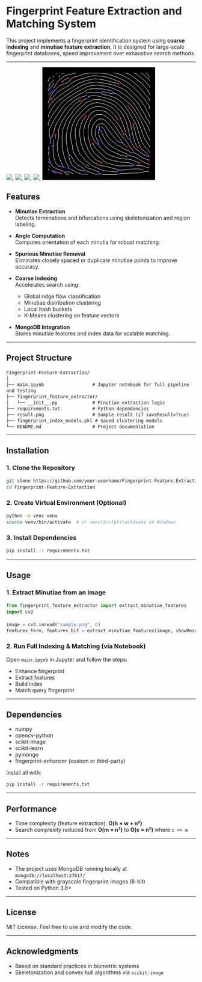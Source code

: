 # Fingerprint Feature Extraction and Matching System

This project implements a fingerprint identification system using **coarse indexing** and **minutiae feature extraction**. It is designed for large-scale fingerprint databases, speed improvement over exhaustive search methods.

---
![](assets/Screenshot1.png),
![](assets/Screenshot2.png),
![](assets/Screenshot3.png),
![](assets/Screenshot4.png),
![](assets/result.png)
## Features

- **Minutiae Extraction**  
  Detects terminations and bifurcations using skeletonization and region labeling.

- **Angle Computation**  
  Computes orientation of each minutia for robust matching.

- **Spurious Minutiae Removal**  
  Eliminates closely spaced or duplicate minutiae points to improve accuracy.

- **Coarse Indexing**  
  Accelerates search using:
  - Global ridge flow classification
  - Minutiae distribution clustering
  - Local hash buckets
  - K-Means clustering on feature vectors

- **MongoDB Integration**  
  Stores minutiae features and index data for scalable matching.

---

## Project Structure

```
Fingerprint-Feature-Extraction/
│
├── main.ipynb                  # Jupyter notebook for full pipeline and testing
├── fingerprint_feature_extractor/
│   └── __init__.py             # Minutiae extraction logic
├── requirements.txt            # Python dependencies
├── result.png                  # Sample result (if saveResult=True)
├── fingerprint_index_models.pkl # Saved clustering models
└── README.md                   # Project documentation
```

---

## Installation

### 1. Clone the Repository

```bash
git clone https://github.com/your-username/Fingerprint-Feature-Extraction.git
cd Fingerprint-Feature-Extraction
```

### 2. Create Virtual Environment (Optional)

```bash
python -m venv venv
source venv/bin/activate  # or venv\Scripts\activate on Windows
```

### 3. Install Dependencies

```bash
pip install -r requirements.txt
```

---

## Usage

### 1. Extract Minutiae from an Image

```python
from fingerprint_feature_extractor import extract_minutiae_features
import cv2

image = cv2.imread("sample.png", 0)
features_term, features_bif = extract_minutiae_features(image, showResult=True)
```

### 2. Run Full Indexing & Matching (via Notebook)

Open `main.ipynb` in Jupyter and follow the steps:
- Enhance fingerprint
- Extract features
- Build index
- Match query fingerprint

---

## Dependencies

- numpy
- opencv-python
- scikit-image
- scikit-learn
- pymongo
- fingerprint-enhancer (custom or third-party)

Install all with:

```bash
pip install -r requirements.txt
```

---

## Performance

- Time complexity (feature extraction): **O(h × w + n²)**  
- Search complexity reduced from **O(m × n²)** to **O(c × n²)** where `c << m`

---

## Notes

- The project uses MongoDB running locally at `mongodb://localhost:27017/`
- Compatible with grayscale fingerprint images (8-bit)
- Tested on Python 3.8+

---

## License

MIT License. Feel free to use and modify the code.

---

## Acknowledgments

- Based on standard practices in biometric systems
- Skeletonization and convex hull algorithms via `scikit-image`

